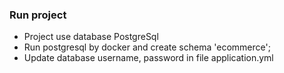 ### Run project
- Project use database PostgreSql
- Run postgresql by docker and create schema 'ecommerce';
- Update database username, password in file application.yml

